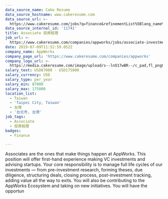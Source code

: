 ```yaml
---
data_source_name: Cake Resume
data_source_hostname: www.cakeresume.com
data_source_url: >-
  https://www.cakeresume.com/jobs?q=finance&refinementList%5Blang_name%5D%5B0%5D=English&refinementList%5Bsalary_type%5D=per_year&range%5Bsalary_range%5D%5Bmin%5D=1000000&page=3
data_source_internal_id: '11741'
title: Associate 投資經理
job_url: >-
  https://www.cakeresume.com/companies/appworks/jobs/associate-investment-manager-3fd936
date: 2019-07-09T11:52:59.052Z
company_name: AppWorks
company_page_url: 'https://www.cakeresume.com/companies/appworks'
company_logo_url: >-
  https://media.cakeresume.com/image/upload/s--lnO17wBR--/c_pad,fl_png8,h_200,w_200/v1627372417/qcbw2gepw2sgglxwlphe.png
salary_text: USD87000 - USD175000
salary_currency: USD
salary_type: per_year
salary_min: 87000
salary_max: 175000
location_list:
  - Taiwan
  - 'Taipei City, Taiwan'
  - 台灣
  - '台北市, 台灣'
job_tags:
  - Associate
  - 投資經理
badges:
  - Finance

---
```


Associates are the ones that make things happen at AppWorks. This position will offer first-hand experience making VC investments and advising startups. Your core responsibility is to manage full life cycles of our investments — from pre-investment research, forming theses, due diligence, structuring deals, closing process, post-investment tracking, adding value all the way to exits. You will also be contributing to the AppWorks Ecosystem and taking on new initiatives. You will have the opportun